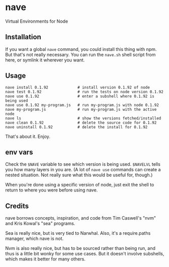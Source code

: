 # nave

Virtual Environments for Node

## Installation

If you want a global `nave` command, you could install this thing with npm.
But that's not really necessary.  You can run the `nave.sh` shell script
from here, or symlink it wherever you want.

## Usage

    nave install 0.1.92             # install version 0.1.92 of node
    nave test 0.1.92                # run the tests on node version 0.1.92
    nave use 0.1.92                 # enter a subshell where 0.1.92 is being used
    nave use 0.1.92 my-program.js   # run my-program.js with node 0.1.92
    nave my-program.js              # run my-program.js with the active node
    nave ls                         # show the versions fetched/installed
    nave clean 0.1.92               # delete the source code for 0.1.92
    nave uninstall 0.1.92           # delete the install for 0.1.92

That's about it.  Enjoy.

## env vars

Check the `$NAVE` variable to see which version is being used.  `$NAVELVL` tells
you how many layers in you are.  (A lot of `nave use` commands can create a
nested situation.  Not really sure what this would be useful for, though.)

When you're done using a specific version of node, just exit the shell to return
to where you were before using nave.

## Credits

nave borrows concepts, inspiration, and code from Tim Caswell's "nvm" and Kris
Kowal's "sea" programs.

Sea is really nice, but is very tied to Narwhal.  Also, it's a require.paths
manager, which nave is not.

Nvm is also really nice, but has to be sourced rather than being run, and
thus is a little bit wonky for some use cases.  But it doesn't involve
subshells, which makes it better for many others.
